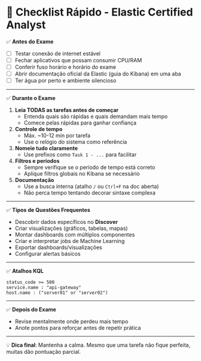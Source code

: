 # 📝 Checklist Rápido - Elastic Certified Analyst

✅ **Antes do Exame**
- [ ] Testar conexão de internet estável
- [ ] Fechar aplicativos que possam consumir CPU/RAM
- [ ] Conferir fuso horário e horário do exame
- [ ] Abrir documentação oficial da Elastic (guia do Kibana) em uma aba
- [ ] Ter água por perto e ambiente silencioso

---

✅ **Durante o Exame**
1. **Leia TODAS as tarefas antes de começar**
   - Entenda quais são rápidas e quais demandam mais tempo
   - Comece pelas rápidas para ganhar confiança
2. **Controle de tempo**
   - Máx. ~10-12 min por tarefa
   - Use o relógio do sistema como referência
3. **Nomeie tudo claramente**
   - Use prefixos como `Task 1 - ...` para facilitar
4. **Filtros e períodos**
   - Sempre verifique se o período de tempo está correto
   - Aplique filtros globais no Kibana se necessário
5. **Documentação**
   - Use a busca interna (atalho `/` ou `Ctrl+F` na doc aberta)
   - Não perca tempo tentando decorar sintaxe complexa

---

✅ **Tipos de Questões Frequentes**
- Descobrir dados específicos no **Discover**
- Criar visualizações (gráficos, tabelas, mapas)
- Montar dashboards com múltiplos componentes
- Criar e interpretar jobs de Machine Learning
- Exportar dashboards/visualizações
- Configurar alertas básicos

---

✅ **Atalhos KQL**
```
status_code >= 500
service.name : "api-gateway"
host.name : ("server01" or "server02")
```
---

✅ **Depois do Exame**
- Revise mentalmente onde perdeu mais tempo
- Anote pontos para reforçar antes de repetir prática

---
💡 **Dica final**: Mantenha a calma. Mesmo que uma tarefa não fique perfeita, muitas dão pontuação parcial.
